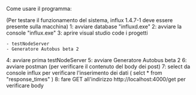 Come usare il programma:

(Per testare il funzionamento del sistema, influx 1.4.7-1 deve essere presente sulla macchina)
1: avviare database "influxd.exe"
2: avviare la console "influx.exe"
3: aprire visual studio code i progetti

    - testNodeServer
    - Generatore Autobus beta 2

4: avviare prima testNodeServer
5: avviare Generatore Autobus beta 2
6: avviare postman (per verificare il contenuto del body dei post)
7: select da console influx per verificare l'inserimento dei dati
( selct * from "response_times" )
8: fare GET all'indirizzo http://localhost:4000/get per verificare body 
